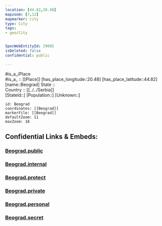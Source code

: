 ```yaml
---
location: [44.82,20.48] 
mapzoom: [7,12] 
mapmarker: city 
type: City
tags:
- geo/City


SpocWebEntityId: 29085
isDeleted: false
confidential: public

---
```

#is_a_/Place  
#is_a_ :: [[Place]] 
[has_place_longitude::20.48] 
[has_place_latitude::44.82] 
[name::Beograd] 
State ::  
Country :: [[../../Serbia]]  
[StateId::] 
[Population::] 
[Unknown::] 


```leaflet
id: Beograd
coordinates: [[Beograd]] 
markerFile: [[Beograd]] 
defaultZoom: 11 
maxZoom: 18
```


## Confidential Links & Embeds: 

### [Beograd.public](/_public/\Earth\Continent\Europe\Europe~South\Serbia\districts~Serbia\Grad_Beograd\CityBeograd.public.md) 

### [Beograd.internal](/_internal/\Earth\Continent\Europe\Europe~South\Serbia\districts~Serbia\Grad_Beograd\CityBeograd.internal.md) 

### [Beograd.protect](/_protect/\Earth\Continent\Europe\Europe~South\Serbia\districts~Serbia\Grad_Beograd\CityBeograd.protect.md) 

### [Beograd.private](/_private/\Earth\Continent\Europe\Europe~South\Serbia\districts~Serbia\Grad_Beograd\CityBeograd.private.md) 

### [Beograd.personal](/_personal/\Earth\Continent\Europe\Europe~South\Serbia\districts~Serbia\Grad_Beograd\CityBeograd.personal.md) 

### [Beograd.secret](/_secret/\Earth\Continent\Europe\Europe~South\Serbia\districts~Serbia\Grad_Beograd\CityBeograd.secret.md)


